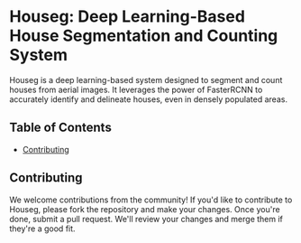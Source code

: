 # Houseg: Deep Learning-Based House Segmentation and Counting System

Houseg is a deep learning-based system designed to segment and count houses from aerial images. It leverages the power of FasterRCNN to accurately identify and delineate houses, even in densely populated areas.

## Table of Contents
- [Contributing](#contributing)


## Contributing

We welcome contributions from the community! If you'd like to contribute to Houseg, please fork the repository and make your changes. Once you're done, submit a pull request. We'll review your changes and merge them if they're a good fit.